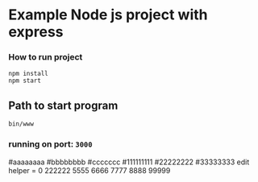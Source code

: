 # Example Node js project with express

### How to run project
```
npm install
npm start
```

## Path to start program 
```
bin/www
```
### running on port: `3000`
#aaaaaaaa
#bbbbbbbb
#ccccccc
#111111111
#22222222
#33333333 edit helper = 0 222222 5555 6666  7777 8888  99999